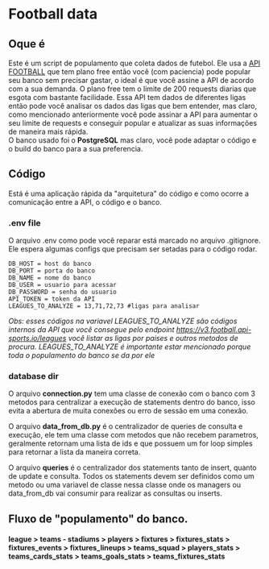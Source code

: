# Football data

## Oque é

Este é um script de populamento que coleta dados de futebol. Ele usa a [API FOOTBALL](https://www.api-football.com/documentation-v3#section/Introduction) que tem plano free então você (com paciencia) pode popular
seu banco sem precisar gastar, o ideal é que você assine a API de acordo com a sua demanda. O plano free tem o limite de 200 requests diarias que esgota com bastante facilidade. Essa API tem dados de diferentes ligas então pode você analisar os dados
das ligas que bem entender, mas claro, como mencionado anteriormente você pode assinar a API para aumentar o seu limite de requests e conseguir popular e atualizar as suas informações de maneira mais rápida.  
O banco usado foi o **PostgreSQL** mas claro, você pode adaptar o código e o build do banco para a sua preferencia.

## Código

Está é uma aplicação rápida da "arquitetura" do código e como ocorre a comunicação entre a API, o código e o banco.

### .env file
O arquivo .env como pode você reparar está marcado no arquivo .gitignore. Ele espera algumas configs que precisam ser setadas para o código rodar.

```
DB_HOST = host do banco
DB_PORT = porta do banco
DB_NAME = nome do banco 
DB_USER = usuario para acessar
DB_PASSWORD = senha do usuario
API_TOKEN = token da API
LEAGUES_TO_ANALYZE = 13,71,72,73 #ligas para analisar
```
*Obs: esses códigos na variavel LEAGUES_TO_ANALYZE são códigos internos da API que você consegue pelo endpoint https://v3.football.api-sports.io/leagues*
*você listar as ligas por paises e outros metodos de procura. LEAGUES_TO_ANALYZE é importante estar mencionado porque toda o populamento do banco se da por ele*


### database dir
O arquivo **connection.py** tem uma classe de conexão com o banco com 3 metodos para centralizar a execução de statements dentro do banco, isso evita a abertura de muita conexões ou erro de sessão em uma conexão.

O arquivo **data_from_db.py** é o centralizador de queries de consulta e execução, ele tem uma classe com metodos que não recebem parametros,
geralmente retornam uma lista de ids e que possuem um for loop simples para retornar a lista da maneira correta.

O arquivo **queries** é o centralizador dos statements tanto de insert, quanto de update e consulta. Todos os statements devem ser definidos como um metodo ou uma variavel de classe nessa classe onde os managers ou data_from_db vai consumir
para realizar as consultas ou inserts.


## Fluxo de "populamento" do banco.

#### league > teams - stadiums > players > fixtures > fixtures_stats > fixtures_events > fixtures_lineups > teams_squad > players_stats > teams_cards_stats > teams_goals_stats > teams_fixtures_stats